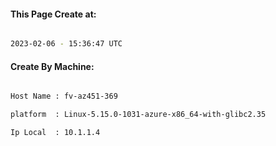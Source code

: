 
   
#### This Page Create at:

```bash

2023-02-06 - 15:36:47 UTC

```

#### Create By Machine:

```bash

Host Name : fv-az451-369

platform  : Linux-5.15.0-1031-azure-x86_64-with-glibc2.35

Ip Local  : 10.1.1.4

```

